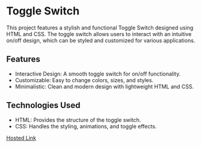 # Toggle Switch
This project features a stylish and functional Toggle Switch designed using HTML and CSS. The toggle switch allows users to interact with an intuitive on/off design, which can be styled and customized for various applications.

## Features
- Interactive Design: A smooth toggle switch for on/off functionality.
- Customizable: Easy to change colors, sizes, and styles.
- Minimalistic: Clean and modern design with lightweight HTML and CSS.

## Technologies Used
- HTML: Provides the structure of the toggle switch.
- CSS: Handles the styling, animations, and toggle effects.

[Hosted Link](https://kirthanaa05.github.io/Toggle-Switch/)
